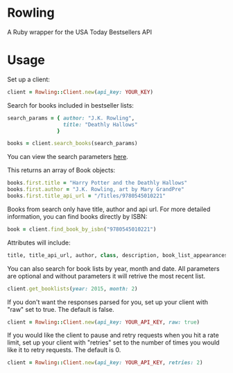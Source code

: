 # Rowling

A Ruby wrapper for the USA Today Bestsellers API

# Usage

Set up a client:

```ruby
client = Rowling::Client.new(api_key: YOUR_KEY)
```

Search for books included in bestseller lists:

```ruby
search_params = { author: "J.K. Rowling",
                  title: "Deathly Hallows"
                }

books = client.search_books(search_params)
```

You can view the search parameters [here]( http://developer.usatoday.com/docs/read/bestselling_books#parameters).


This returns an array of Book objects:

```ruby
books.first.title = "Harry Potter and the Deathly Hallows"
books.first.author = "J.K. Rowling, art by Mary GrandPre"
books.first.title_api_url = "/Titles/9780545010221"
```

Books from search only have title, author and api url. For more detailed information, you can find books directly by ISBN:

```ruby
book = client.find_book_by_isbn("9780545010221")
```
Attributes will include: 

```ruby
title, title_api_url, author, class, description, book_list_appearances, highest_rank, ranks
```

You can also search for book lists by year, month and date. All parameters are optional and without parameters it will retrive the most recent list.

```ruby
client.get_booklists(year: 2015, month: 2)
```

If you don't want the responses parsed for you, set up your client with "raw" set to true. The default is false.

```ruby
client = Rowling::Client.new(api_key: YOUR_API_KEY, raw: true)
```

If you would like the client to pause and retry requests when you hit a rate limit, set up your client with "retries" set to the number of times you would like it to retry requests. The default is 0.

```ruby
client = Rowling::Client.new(api_key: YOUR_API_KEY, retries: 2)
```

